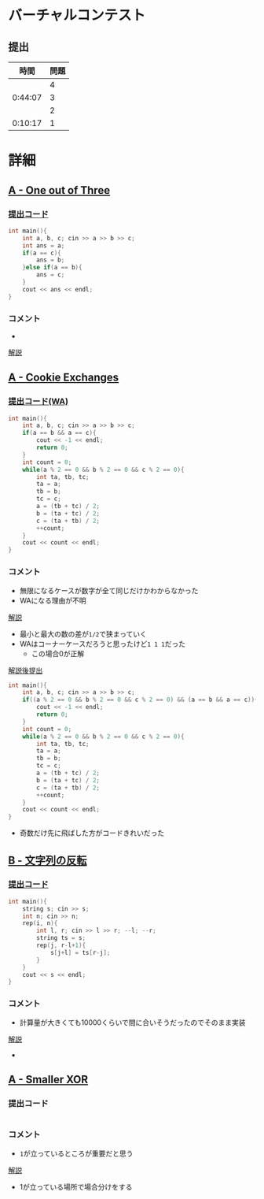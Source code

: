 # バーチャルコンテスト

## 提出
|  時間  |  問題  |
| ---- | ---- |
|  | 4 |
| 0:44:07 | 3 |
|  | 2 |
| 0:10:17 | 1 |

# 詳細
## [A - One out of Three](https://atcoder.jp/contests/abc075/tasks/abc075_a)
### [提出コード](https://atcoder.jp/contests/abc075/submissions/32676338)
```c++
int main(){
    int a, b, c; cin >> a >> b >> c;
    int ans = a;
    if(a == c){
        ans = b;
    }else if(a == b){
        ans = c;
    }
    cout << ans << endl;
}
```

### コメント

* 

[解説]()


## [A - Cookie Exchanges](https://atcoder.jp/contests/agc014/tasks/agc014_a)
### [提出コード(WA)](https://atcoder.jp/contests/agc014/submissions/32676603)
```c++
int main(){
    int a, b, c; cin >> a >> b >> c;
    if(a == b && a == c){
        cout << -1 << endl;
        return 0;
    }
    int count = 0;
    while(a % 2 == 0 && b % 2 == 0 && c % 2 == 0){
        int ta, tb, tc;
        ta = a;
        tb = b;
        tc = c;
        a = (tb + tc) / 2;
        b = (ta + tc) / 2;
        c = (ta + tb) / 2;
        ++count;
    }
    cout << count << endl;
}
```

### コメント

* 無限になるケースが数字が全て同じだけかわからなかった
* WAになる理由が不明

[解説](https://img.atcoder.jp/agc014/editorial.pdf)

* 最小と最大の数の差が```1/2```で狭まっていく
* WAはコーナーケースだろうと思ったけど```1 1 1```だった
    * この場合0が正解

[解説後提出](https://atcoder.jp/contests/agc014/submissions/32677719)

```c++
int main(){
    int a, b, c; cin >> a >> b >> c;
    if((a % 2 == 0 && b % 2 == 0 && c % 2 == 0) && (a == b && a == c)){
        cout << -1 << endl;
        return 0;
    }
    int count = 0;
    while(a % 2 == 0 && b % 2 == 0 && c % 2 == 0){
        int ta, tb, tc;
        ta = a;
        tb = b;
        tc = c;
        a = (tb + tc) / 2;
        b = (ta + tc) / 2;
        c = (ta + tb) / 2;
        ++count;
    }
    cout << count << endl;
}
```
* 奇数だけ先に飛ばした方がコードきれいだった

## [B - 文字列の反転](https://atcoder.jp/contests/abc018/tasks/abc018_2)
### [提出コード](https://atcoder.jp/contests/abc018/submissions/32677013)

```c++
int main(){
    string s; cin >> s;
    int n; cin >> n;
    rep(i, n){
        int l, r; cin >> l >> r; --l; --r;
        string ts = s;
        rep(j, r-l+1){
            s[j+l] = ts[r-j];
        }
    }
    cout << s << endl;
}
```

### コメント

* 計算量が大きくても10000くらいで間に合いそうだったのでそのまま実装

[解説](https://www.slideshare.net/chokudai/abc018)

* 


## [A - Smaller XOR](https://atcoder.jp/contests/arc129/tasks/arc129_a)
### 提出コード

```c++

```

### コメント

* ```1```が立っているところが重要だと思う

[解説](https://www.youtube.com/watch?v=JyJCF55_-yQ&t=277s)

* 1が立っている場所で場合分けをする

